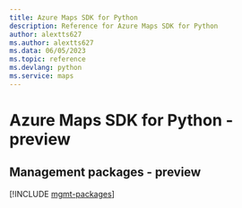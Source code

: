 ```yaml
---
title: Azure Maps SDK for Python
description: Reference for Azure Maps SDK for Python
author: alextts627
ms.author: alextts627
ms.data: 06/05/2023
ms.topic: reference
ms.devlang: python
ms.service: maps
---
```

# Azure Maps SDK for Python - preview

## Management packages - preview
[!INCLUDE [mgmt-packages](maps-mgmt-index.md)]